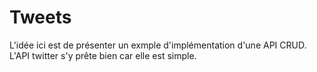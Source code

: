 # Tweets

L'idée ici est de présenter un exmple d'implémentation d'une API CRUD. L'API twitter s'y prête bien car elle est simple.